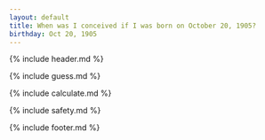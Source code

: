 ```yaml
---
layout: default
title: When was I conceived if I was born on October 20, 1905?
birthday: Oct 20, 1905
---
```


{% include header.md %}

{% include guess.md %}

{% include calculate.md %}

{% include safety.md %}

{% include footer.md %}



